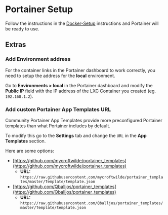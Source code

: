 # Portainer Setup

Follow the instructions in the [Docker-Setup](Docker-Setup.md) instructions and Portainer will be ready to use.

## Extras

### Add Environment address

For the container links in the Portainer dashboard to work correctly, you need to setup the address for the **local** environment.

Go to **Environments > local** in the Portainer dashboard and modify the **Public IP** field with the IP address of the LXC Container you created (eg. `192.168.1.2`).

### Add custom Portainer App Templates URL

Community Portainer App Templates provide more preconfigured Portainer templates than what Portainer includes by default.

To modify this go to the **Settings** tab and change the `URL` in the **App Templates** section.

Here are some options:

- [https://github.com/mycroftwilde/portainer_templates](https://github.com/mycroftwilde/portainer_templates)
  - **URL:** `https://raw.githubusercontent.com/mycroftwilde/portainer_templates/master/Template/template.json`
- [https://github.com/Qballjos/portainer_templates](https://github.com/Qballjos/portainer_templates)
  - **URL:** `https://raw.githubusercontent.com/Qballjos/portainer_templates/master/Template/template.json`

